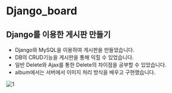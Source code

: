 # Django_board

## Django를 이용한 게시판 만들기

- Django와 MySQL을 이용하여 게시판을 만들었습니다.
- DB의 CRUD기능을 게시판을 통해 익힐 수 있었습니다.
- 일반 Delete와 Ajax를 통한 Delete의 차이점을 공부할 수 있었습니다.
- album에서는 서버에서 이미지 처리 방식을 배우고 구현했습니다.

![1](https://user-images.githubusercontent.com/55784520/89435067-4fed6d80-d77f-11ea-9cdc-08090e41cad4.PNG)
